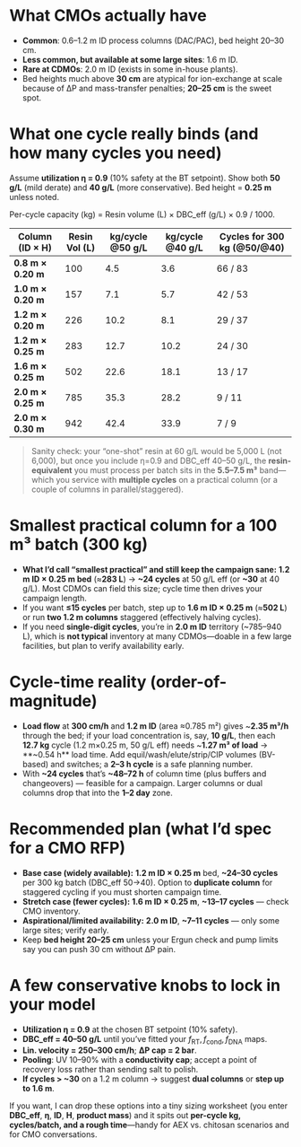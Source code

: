 # What CMOs actually have

- **Common**: 0.6–1.2 m ID process columns (DAC/PAC), bed height 20–30 cm.
- **Less common, but available at some large sites**: 1.6 m ID.
- **Rare at CDMOs**: 2.0 m ID (exists in some in-house plants).
- Bed heights much above **30 cm** are atypical for ion-exchange at scale because of ∆P and mass-transfer penalties; **20–25 cm** is the sweet spot.

# What one cycle really binds (and how many cycles you need)

Assume **utilization η = 0.9** (10% safety at the BT setpoint). Show both **50 g/L** (mild derate) and **40 g/L** (more conservative). Bed height = **0.25 m** unless noted.

Per-cycle capacity (kg) = Resin volume (L) × DBC_eff (g/L) × 0.9 / 1000.

| Column (ID × H)    | Resin Vol (L) | kg/cycle @50 g/L | kg/cycle @40 g/L | Cycles for 300 kg (@50/@40) |
| ------------------ | ------------- | ---------------- | ---------------- | --------------------------- |
| **0.8 m × 0.20 m** | 100           | 4.5              | 3.6              | 66 / 83                     |
| **1.0 m × 0.20 m** | 157           | 7.1              | 5.7              | 42 / 53                     |
| **1.2 m × 0.20 m** | 226           | 10.2             | 8.1              | 29 / 37                     |
| **1.2 m × 0.25 m** | 283           | 12.7             | 10.2             | 24 / 30                     |
| **1.6 m × 0.25 m** | 502           | 22.6             | 18.1             | 13 / 17                     |
| **2.0 m × 0.25 m** | 785           | 35.3             | 28.2             | 9 / 11                      |
| **2.0 m × 0.30 m** | 942           | 42.4             | 33.9             | 7 / 9                       |

> Sanity check: your “one-shot” resin at 60 g/L would be 5,000 L (not 6,000), but once you include η=0.9 and DBC_eff 40–50 g/L, the **resin-equivalent** you must process per batch sits in the **5.5–7.5 m³** band—which you service with **multiple cycles** on a practical column (or a couple of columns in parallel/staggered).

# Smallest **practical** column for a 100 m³ batch (300 kg)

- **What I’d call “smallest practical” and still keep the campaign sane:**
   **1.2 m ID × 0.25 m bed** (≈**283 L**) → **~24 cycles** at 50 g/L eff (or **~30** at 40 g/L).
   Most CDMOs can field this size; cycle time then drives your campaign length.
- If you want **≤15 cycles** per batch, step up to **1.6 m ID × 0.25 m** (≈**502 L**) or run **two 1.2 m columns** staggered (effectively halving cycles).
- If you need **single-digit cycles**, you’re in **2.0 m ID** territory (~785–940 L), which is **not typical** inventory at many CDMOs—doable in a few large facilities, but plan to verify availability early.

# Cycle-time reality (order-of-magnitude)

- **Load flow** at **300 cm/h** and **1.2 m ID** (area ≈0.785 m²) gives ~**2.35 m³/h** through the bed; if your load concentration is, say, **10 g/L**, then each **12.7 kg** cycle (1.2 m×0.25 m, 50 g/L eff) needs ~**1.27 m³ of load** → **~0.54 h** load time. Add equil/wash/elute/strip/CIP volumes (BV-based) and switches; a **2–3 h cycle** is a safe planning number.
- With **~24 cycles** that’s **~48–72 h** of column time (plus buffers and changeovers) — feasible for a campaign. Larger columns or dual columns drop that into the **1–2 day** zone.

# Recommended plan (what I’d spec for a CMO RFP)

- **Base case (widely available):** **1.2 m ID × 0.25 m** bed, **~24–30 cycles** per 300 kg batch (DBC_eff 50→40).
   Option to **duplicate column** for staggered cycling if you must shorten campaign time.
- **Stretch case (fewer cycles):** **1.6 m ID × 0.25 m**, **~13–17 cycles** — check CMO inventory.
- **Aspirational/limited availability:** **2.0 m ID**, **~7–11 cycles** — only some large sites; verify early.
- Keep **bed height 20–25 cm** unless your Ergun check and pump limits say you can push 30 cm without ∆P pain.

# A few conservative knobs to lock in your model

- **Utilization η = 0.9** at the chosen BT setpoint (10% safety).
- **DBC_eff = 40–50 g/L** until you’ve fitted your $f_{\text{RT}}, f_{\text{cond}}, f_{\text{DNA}}$ maps.
- **Lin. velocity = 250–300 cm/h**; **∆P cap = 2 bar**.
- **Pooling**: UV 10–90% with a **conductivity cap**; accept a point of recovery loss rather than sending salt to polish.
- **If cycles > ~30** on a 1.2 m column → suggest **dual columns** or **step up to 1.6 m**.

If you want, I can drop these options into a tiny sizing worksheet (you enter **DBC_eff**, **η**, **ID**, **H**, **product mass**) and it spits out **per-cycle kg, cycles/batch, and a rough time**—handy for AEX vs. chitosan scenarios and for CMO conversations.

